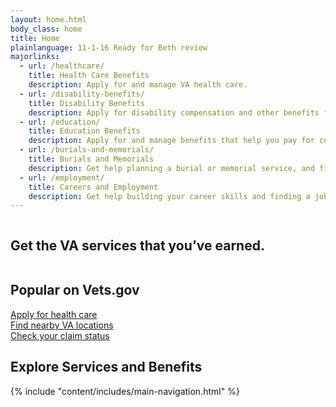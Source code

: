 ```yaml
---
layout: home.html
body_class: home
title: Home
plainlanguage: 11-1-16 Ready for Beth review
majorlinks:
  - url: /healthcare/
    title: Health Care Benefits
    description: Apply for and manage VA health care.
  - url: /disability-benefits/
    title: Disability Benefits
    description: Apply for disability compensation and other benefits for conditions related to your military service.
  - url: /education/
    title: Education Benefits
    description: Apply for and manage benefits that help you pay for college and training programs.
  - url: /burials-and-memorials/
    title: Burials and Memorials
    description: Get help planning a burial or memorial service, and find out how to get survivor and dependent benefits.
  - url: /employment/
    title: Careers and Employment
    description: Get help building your career skills and finding a job.
---
```

<div class="splash">
  <div class="row">
    <div class="small-12 columns">
      <div class="pitch">
        <h2 class="tagline"><span>Get the VA services that you’ve earned.</span></h2>
      </div>
    </div>
  </div>
</div>

<div class="popular-container">
<div class="row">
  <div class="small-12 medium-5 mx-auto text-center column-padded">
  <h2 class="gold-ruled">Popular on Vets.gov</h2>
  </div>
</div>
<div class="row flex">
  <div class="medium-4 columns">
    <a href="/healthcare/apply/">
      <div class="outline-link-block">
        Apply for health care
      </div>
    </a>
  </div>
  <div class="medium-4 columns">
    <a href="/facilities/">
      <div class="outline-link-block">
        Find nearby VA locations
      </div>
    </a>
  </div>
  <div class="medium-4 columns">
    <a href="/track-claims/">
      <div class="outline-link-block">
        Check your claim status
      </div>
    </a>
  </div>
</div>

<div class="row text-center">
<div class="column-padded text-center mx-auto medium-8 stars-tagline">
  <h2>Explore Services and Benefits</h2>
</div>
</div>
</div>



<div class="main" role="main">
  {% include "content/includes/main-navigation.html" %}
</div>
